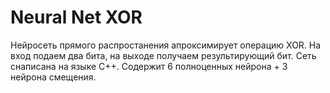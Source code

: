 # Neural Net XOR

Нейросеть прямого распростанения апроксимирует операцию XOR. На вход подаем два бита, на выходе получаем результирующий бит. Сеть снаписана на языке С++. Содержит 6 полноценных нейрона + 3 нейрона смещения.

